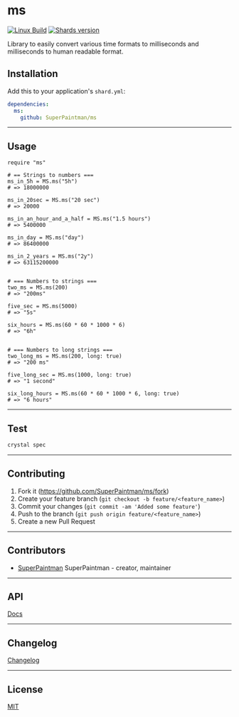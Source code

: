# ms

[![Linux Build][travis-image]][travis-url]
[![Shards version][shards-image]][shards-url]


Library to easily convert various time formats to milliseconds and
milliseconds to human readable format.


## Installation

Add this to your application's `shard.yml`:

```yaml
dependencies:
  ms:
    github: SuperPaintman/ms
```


--------------------------------------------------------------------------------

## Usage

```crystal
require "ms"

# == Strings to numbers ===
ms_in_5h = MS.ms("5h")
# => 18000000

ms_in_20sec = MS.ms("20 sec")
# => 20000

ms_in_an_hour_and_a_half = MS.ms("1.5 hours")
# => 5400000

ms_in_day = MS.ms("day")
# => 86400000

ms_in_2_years = MS.ms("2y")
# => 63115200000


# === Numbers to strings ===
two_ms = MS.ms(200)
# => "200ms"

five_sec = MS.ms(5000)
# => "5s"

six_hours = MS.ms(60 * 60 * 1000 * 6)
# => "6h"


# === Numbers to long strings ===
two_long_ms = MS.ms(200, long: true)
# => "200 ms"

five_long_sec = MS.ms(1000, long: true)
# => "1 second"

six_long_hours = MS.ms(60 * 60 * 1000 * 6, long: true)
# => "6 hours"
```


--------------------------------------------------------------------------------

## Test

```sh
crystal spec
```


--------------------------------------------------------------------------------

## Contributing

1. Fork it (<https://github.com/SuperPaintman/ms/fork>)
2. Create your feature branch (`git checkout -b feature/<feature_name>`)
3. Commit your changes (`git commit -am 'Added some feature'`)
4. Push to the branch (`git push origin feature/<feature_name>`)
5. Create a new Pull Request


--------------------------------------------------------------------------------

## Contributors

- [SuperPaintman](https://github.com/SuperPaintman) SuperPaintman - creator, maintainer


--------------------------------------------------------------------------------

## API
[Docs][docs-url]


--------------------------------------------------------------------------------

## Changelog
[Changelog][changelog-url]


--------------------------------------------------------------------------------

## License

[MIT][license-url]


[license-url]: LICENSE
[changelog-url]: CHANGELOG.md
[docs-url]: https://superpaintman.github.io/ms/
[travis-image]: https://img.shields.io/travis/SuperPaintman/ms/master.svg?label=linux
[travis-url]: https://travis-ci.org/SuperPaintman/ms
[shards-image]: https://img.shields.io/github/tag/superpaintman/ms.svg?label=shards
[shards-url]: https://github.com/superpaintman/ms

